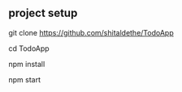 ## project setup

git clone https://github.com/shitaldethe/TodoApp

cd TodoApp

npm install

npm start